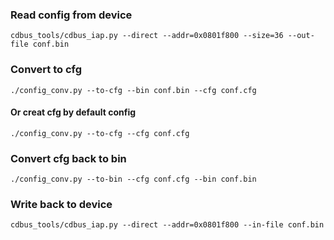 ### Read config from device
```
cdbus_tools/cdbus_iap.py --direct --addr=0x0801f800 --size=36 --out-file conf.bin
```

### Convert to cfg
```
./config_conv.py --to-cfg --bin conf.bin --cfg conf.cfg
```

#### Or creat cfg by default config
```
./config_conv.py --to-cfg --cfg conf.cfg
```


### Convert cfg back to bin
```
./config_conv.py --to-bin --cfg conf.cfg --bin conf.bin
```

### Write back to device
```
cdbus_tools/cdbus_iap.py --direct --addr=0x0801f800 --in-file conf.bin
```
